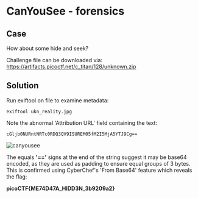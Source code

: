 # CanYouSee - forensics

## Case

How about some hide and seek?

Challenge file can be downloaded via: https://artifacts.picoctf.net/c_titan/128/unknown.zip

## Solution

Run exiftool on file to examine metadata:

```
exiftool ukn_reality.jpg
```

Note the abnormal 'Attribution URL' field containing the text:

```
cGljb0NURntNRTc0RDQ3QV9ISUREM05fM2I5MjA5YTJ9Cg==
```

![canyousee](https://github.com/jvargit/CTF_Challenges/assets/161411434/2cd99c42-c0bd-4bcc-b05f-1fe8c10c5a6f)


The equals **'=='** signs at the end of the string suggest it may be base64 encoded, as they are used as padding to ensure equal groups of 3 bytes. This is confirmed using CyberChef's 'From Base64' feature which reveals the flag:

**picoCTF{ME74D47A_HIDD3N_3b9209a2}**
